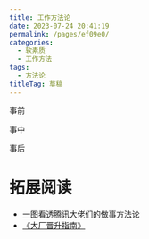 ```yaml
---
title: 工作方法论
date: 2023-07-24 20:41:19
permalink: /pages/ef09e0/
categories: 
  - 软素质
  - 工作方法
tags: 
  - 方法论
titleTag: 草稿
---
```


事前

事中

事后


# 拓展阅读

- [一图看透腾讯大佬们的做事方法论](https://cloud.tencent.com/developer/article/1839461)
- [《大厂晋升指南》](https://time.geekbang.org/column/intro/100064501)